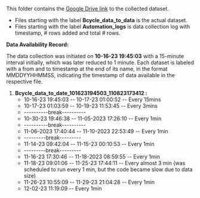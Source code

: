 This folder contains the [Google Drive link](https://drive.google.com/drive/folders/1tW1Ve8jmftHjW9wdSs6K5FIEZ8pOoOS_?usp=sharing) to the collected dataset.
  * Files starting with the label **Bcycle_data_to_data** is the actual dataset.
  * Files starting with the label **Automation_logs** is data collection log with timestamp, # rows added and total # rows.

**Data Availability Record:**

The data collection was initiated on **10-16-23 19:45:03** with a 15-minute interval initially, which was later reduced to 1 minute. Each dataset is labeled with a from and to timestamp at the end of its name, in the format MMDDYYHHMMSS, indicating the timestamp of data available in the respective file.

1. **Bcycle_data_to_date_101623194503_110823173412 :** 
   * 10-16-23 19:45:03  --  10-17-23 01:00:52  -- Every 15mins
   * 10-17-23 01:03:59  --  10-19-23 11:53:45  -- Every 3mins
   * ----------break----------
   * 10-30-23 19:46:38  --  11-05-2023 17:26:10   -- Every 1min
   * ----------break----------
   * 11-06-2023 17:40:44   --  11-10-2023 22:53:49   -- Every 1min
   * ---------break---------
   * 11-14-23 09:42:04 -- 11-15-23 00:10:53  -- Every 1min
   * ---------break---------
   * 11-16-23 17:30:46 -- 11-18-2023 08:59:55  -- Every 1min
   * 11-18-23 09:01:06 -- 11-25-23 17:44:11  -- Every almost 3 min (was scheduled to run every 1 min, but the code became slow due to data size)
   * 11-26-23 10:55:09 -- 11-29-23 21:04:28  -- Every 1min
   * 12-02-23 11:19:09 -- Every 1min
